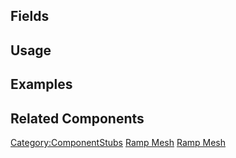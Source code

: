 <languages></languages> <translate>

## Fields

## Usage

## Examples

## Related Components

</translate>

[Category:ComponentStubs](Category:ComponentStubs "wikilink") [Ramp
Mesh](Category:Components{{#translation:}} "wikilink") [Ramp
Mesh](Category:Components:Assets:Procedural_Meshes{{#translation:}} "wikilink")
